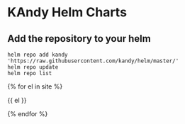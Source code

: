 # KAndy Helm Charts

## Add the repository to your helm
```shell script
helm repo add kandy 'https://raw.githubusercontent.com/kandy/helm/master/'
helm repo update
helm repo list
```
{% for el in site %}
  <p>{{ el }}</p>
{% endfor %}
